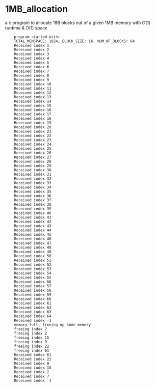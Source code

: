 # 1MB_allocation
a c program to allocate 16B blocks out of a given 1MB memory with O(1) runtime &amp; O(1) space   
     

		program started with:
		TOTAL_MEMSPACE: 1024, BLOCK_SIZE: 16, NUM_OF_BLOCKS: 64
		Received index 1
		Received index 2
		Received index 3
		Received index 4
		Received index 5
		Received index 6
		Received index 7
		Received index 8
		Received index 9
		Received index 10
		Received index 11
		Received index 12
		Received index 13
		Received index 14
		Received index 15
		Received index 16
		Received index 17
		Received index 18
		Received index 19
		Received index 20
		Received index 21
		Received index 22
		Received index 23
		Received index 24
		Received index 25
		Received index 26
		Received index 27
		Received index 28
		Received index 29
		Received index 30
		Received index 31
		Received index 32
		Received index 33
		Received index 34
		Received index 35
		Received index 36
		Received index 37
		Received index 38
		Received index 39
		Received index 40
		Received index 41
		Received index 42
		Received index 43
		Received index 44
		Received index 45
		Received index 46
		Received index 47
		Received index 48
		Received index 49
		Received index 50
		Received index 51
		Received index 52
		Received index 53
		Received index 54
		Received index 55
		Received index 56
		Received index 57
		Received index 58
		Received index 59
		Received index 60
		Received index 61
		Received index 62
		Received index 63
		Received index 64
		Received index -1
		memory full, freeing up some memory
		freeing index 7
		freeing index 2
		freeing index 15
		freeing index 9
		freeing index 22
		freeing index 61
		Received index 61
		Received index 22
		Received index 9
		Received index 15
		Received index 2
		Received index 7
		Received index -1

